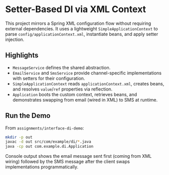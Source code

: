 # Setter-Based DI via XML Context

This project mirrors a Spring XML configuration flow without requiring external dependencies. It uses a lightweight `SimpleApplicationContext` to parse `config/applicationContext.xml`, instantiate beans, and apply setter injection.

## Highlights
- `MessageService` defines the shared abstraction.
- `EmailService` and `SmsService` provide channel-specific implementations with setters for their configuration.
- `SimpleApplicationContext` reads `applicationContext.xml`, creates beans, and resolves `value`/`ref` properties via reflection.
- `Application` boots the custom context, retrieves beans, and demonstrates swapping from email (wired in XML) to SMS at runtime.

## Run the Demo
From `assignments/interface-di-demo`:

```bash
mkdir -p out
javac -d out src/com/example/di/*.java
java -cp out com.example.di.Application
```

Console output shows the email message sent first (coming from XML wiring) followed by the SMS message after the client swaps implementations programmatically.
